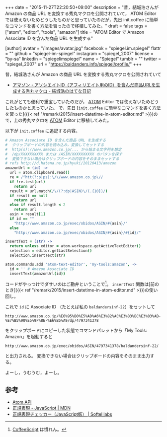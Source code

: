 +++
date = "2015-11-27T22:20:50+09:00"
description = "昔，結城浩さんが Amazon の商品 URL を変換する秀丸マクロを公開されていて， ATOM Editor では使えないためどうしたものかと思っていたのだが，先日 init.coffee に簡単なコマンドを書く方法を習ったので移植してみた。"
draft = false
tags = ["atom", "editor", "tools", "amazon"]
title = "ATOM Editor で Amazon Associate ID を含んだ商品 URL を生成する"

[author]
  avatar = "/images/avatar.jpg"
  facebook = "spiegel.im.spiegel"
  flattr = ""
  github = "spiegel-im-spiegel"
  instagram = "spiegel_2007"
  license = "by-sa"
  linkedin = "spiegelimspiegel"
  name = "Spiegel"
  tumblr = ""
  twitter = "spiegel_2007"
  url = "https://baldanders.info/spiegel/profile/"
+++

昔，結城浩さんが Amazon の商品 URL を変換する秀丸マクロを公開されていて

- [アマゾン・アソシエイトID（アフィリエイト用のID）を含んだ商品URLを生成する秀丸マクロ - 結城浩のはてな日記](http://d.hatena.ne.jp/hyuki/20120413/amazon)

これがとても便利で重宝していたのだが， [ATOM] Editor では使えないためどうしたものかと思っていた。
で，先日 [`init.coffee` に簡単なコマンドを書く方法を習った]({{< ref "/remark/2015/insert-datetime-in-atom-editor.md" >}})ので，上の秀丸マクロを [ATOM] Editor に移植してみた。

以下が `init.coffee` に追記する内容。

```coffee
# Amazon Associate ID を含んだ商品 URL を生成する
#  クリップボードの内容を読み込み，変換してセットする
#  http(s)://www.amazon.co.jp/... から始まる文字列を想定
#  /dp/XXXXXXXXXX または /ASIN/XXXXXXXXXX のパタンを探す
#  変換できない場合はクリップボードの内容をそのままセットする
# refs http://d.hatena.ne.jp/hyuki/20120413/amazon
amazonUrl = (id) ->
  url = atom.clipboard.read()
  re = /^htt(?:p|ps):\/\/www.amazon.co.jp\//
  if !re.test(url)
    return url
  result = url.match(/\/(?:dp|ASIN)\/(.{10})/)
  if result == null
    return url
  else if result.length < 2
    return url
  asin = result[1]
  if id == ""
    "http://www.amazon.co.jp/exec/obidos/ASIN/#{asin}/"
  else
    "http://www.amazon.co.jp/exec/obidos/ASIN/#{asin}/#{id}/"

insertText = (str) ->
  return unless editor = atom.workspace.getActiveTextEditor()
  selection = editor.getLastSelection()
  selection.insertText(str)

atom.commands.add 'atom-text-editor', 'my-tools:amazon', ->
  id = '' # Amazon Associate ID
  insertText(amazonUrl(id))
```

コードがやっつけでダサいのはご勘弁ということで[^a]。
`insertText` 関数は[前のとき]({{< ref "/remark/2015/insert-datetime-in-atom-editor.md" >}})の使い回し。

[^a]: [CoffeeScript](http://coffeescript.org/) は慣れん。

これで `id` に Associate ID （たとえば私の `baldandersinf-22`）をセットして

```
http://www.amazon.co.jp/%E6%95%B0%E5%AD%A6%E3%82%AC%E3%83%BC%E3%83%AB-%E7%B5%90%E5%9F%8E-%E6%B5%A9/dp/4797341378
```

をクリップボードにコピーした状態でコマンドパレットから「My Tools: Amazon」を起動すると

```
http://www.amazon.co.jp/exec/obidos/ASIN/4797341378/baldandersinf-22/
```

と出力される。
変換できない場合はクリップボードの内容をそのまま出力する。

よーし，うむうむ，よーし。

## 参考

- [Atom API](https://atom.io/docs/api/)
- [正規表現 - JavaScript | MDN](https://developer.mozilla.org/ja/docs/Web/JavaScript/Guide/Regular_Expressions)
- [正規表現チェッカー（JavaScript版） | Softel labs](https://www.softel.co.jp/labs/tools/regex/)

[ATOM]: https://atom.io/ "Atom"
